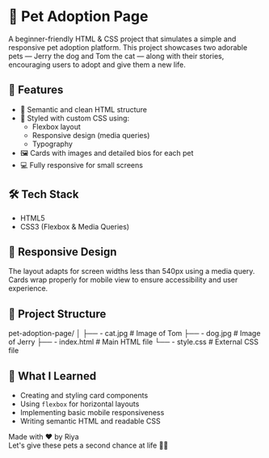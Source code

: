 # 🐾 Pet Adoption Page

A beginner-friendly HTML & CSS project that simulates a simple and responsive pet adoption platform. This project showcases two adorable pets — Jerry the dog and Tom the cat — along with their stories, encouraging users to adopt and give them a new life.

## 🌟 Features

- 📄 Semantic and clean HTML structure
- 🎨 Styled with custom CSS using:
  - Flexbox layout
  - Responsive design (media queries)
  - Typography
- 🖼️ Cards with images and detailed bios for each pet
- 💻 Fully responsive for small screens

## 🛠️ Tech Stack

- HTML5
- CSS3 (Flexbox & Media Queries)

## 📱 Responsive Design

The layout adapts for screen widths less than 540px using a media query. Cards wrap properly for mobile view to ensure accessibility and user experience.

## 📂 Project Structure

pet-adoption-page/
│
├── - cat.jpg # Image of Tom
├── - dog.jpg # Image of Jerry
├── - index.html # Main HTML file
└── - style.css # External CSS file

## 🧠 What I Learned

- Creating and styling card components
- Using `flexbox` for horizontal layouts
- Implementing basic mobile responsiveness
- Writing semantic HTML and readable CSS

Made with ❤️ by Riya  
Let's give these pets a second chance at life 🐶🐱
